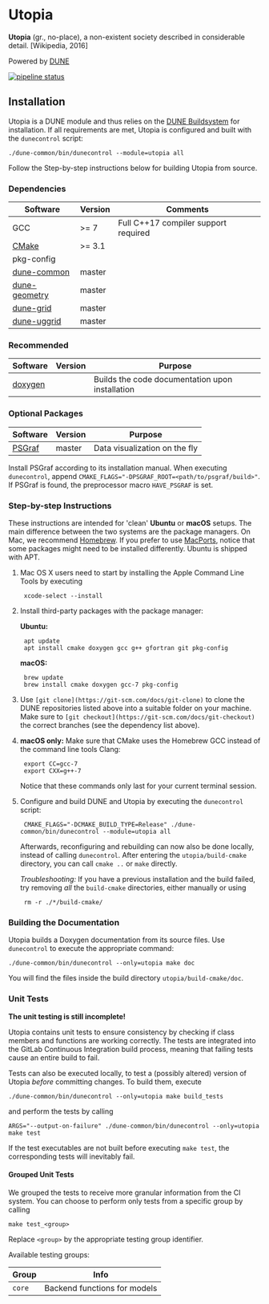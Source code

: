 # Utopia

__Utopia__ (gr., no-place), a non-existent society described in considerable detail. [Wikipedia, 2016]

Powered by [DUNE](https://dune-project.org/)

[![pipeline status](https://ts-gitlab.iup.uni-heidelberg.de/utopia/utopia/badges/master/pipeline.svg)](https://ts-gitlab.iup.uni-heidelberg.de/utopia/utopia/commits/master)

## Installation
Utopia is a DUNE module and thus relies on the [DUNE Buildsystem](https://www.dune-project.org/doc/installation/) for installation. If all requirements are met, Utopia is configured and built with the `dunecontrol` script:

    ./dune-common/bin/dunecontrol --module=utopia all

Follow the Step-by-step instructions below for building Utopia from source.

### Dependencies
| Software | Version | Comments |
| ---------| ------- | -------- |
| GCC | >= 7 | Full C++17 compiler support required |
| [CMake](https://cmake.org/) | >= 3.1 | |
| pkg-config | | |
| [dune-common](https://gitlab.dune-project.org/core/dune-common) | master | |
| [dune-geometry](https://gitlab.dune-project.org/core/dune-geometry) | master | |
| [dune-grid](https://gitlab.dune-project.org/core/dune-grid) | master | |
| [dune-uggrid](https://gitlab.dune-project.org/staging/dune-uggrid) | master | |

### Recommended
| Software | Version | Purpose |
| ---------| ------- | ------- |
| [doxygen](http://www.stack.nl/~dimitri/doxygen/) | | Builds the code documentation upon installation |

### Optional Packages
| Software | Version | Purpose |
| -------- | ------- | ------- |
| [PSGraf](https://ts-gitlab.iup.uni-heidelberg.de/tools/psgraf)| master | Data visualization on the fly |

Install PSGraf according to its installation manual. When executing `dunecontrol`, append `CMAKE_FLAGS="-DPSGRAF_ROOT=<path/to/psgraf/build>"`. If PSGraf is found, the preprocessor macro `HAVE_PSGRAF` is set.

### Step-by-step Instructions
These instructions are intended for 'clean' __Ubuntu__ or __macOS__ setups.
The main difference between the two systems are the package managers.
On Mac, we recommend [Homebrew](https://brew.sh/). If you prefer to use [MacPorts](https://www.macports.org/),
notice that some packages might need to be installed differently.
Ubuntu is shipped with APT.

1. Mac OS X users need to start by installing the Apple Command Line Tools by executing

        xcode-select --install

2. Install third-party packages with the package manager:

    __Ubuntu:__

        apt update
        apt install cmake doxygen gcc g++ gfortran git pkg-config
    
    __macOS:__

        brew update
        brew install cmake doxygen gcc-7 pkg-config

3. Use `[git clone](https://git-scm.com/docs/git-clone)` to clone the
    DUNE repositories listed above into a suitable folder on your machine.
    Make sure to `[git checkout](https://git-scm.com/docs/git-checkout)` the correct branches (see the dependency list above).

4. __macOS only:__ Make sure that CMake uses the Homebrew GCC instead of
    the command line tools Clang:

        export CC=gcc-7
        export CXX=g++-7
    
    Notice that these commands only last for your current terminal session.

5. Configure and build DUNE and Utopia by executing the `dunecontrol` script:

        CMAKE_FLAGS="-DCMAKE_BUILD_TYPE=Release" ./dune-common/bin/dunecontrol --module=utopia all

    Afterwards, reconfiguring and rebuilding can now also be done locally,
    instead of calling `dunecontrol`. After entering the `utopia/build-cmake` directory,
    you can call `cmake ..` or `make` directly.

    *Troubleshooting:* If you have a previous installation and the build failed, try removing *all* the `build-cmake` directories, either manually or using

        rm -r ./*/build-cmake/


### Building the Documentation
Utopia builds a Doxygen documentation from its source files. Use `dunecontrol` to execute the appropriate command:

    ./dune-common/bin/dunecontrol --only=utopia make doc

You will find the files inside the build directory `utopia/build-cmake/doc`.

### Unit Tests
**The unit testing is still incomplete!**

Utopia contains unit tests to ensure consistency by checking if class members and functions are working correctly. The tests are integrated into the GitLab Continuous Integration build process, meaning that failing tests cause an entire build to fail.

Tests can also be executed locally, to test a (possibly altered) version of Utopia *before* committing changes. To build them, execute

    ./dune-common/bin/dunecontrol --only=utopia make build_tests

and perform the tests by calling

    ARGS="--output-on-failure" ./dune-common/bin/dunecontrol --only=utopia make test

If the test executables are not built before executing `make test`, the corresponding tests will inevitably fail.

#### Grouped Unit Tests
We grouped the tests to receive more granular information from the CI system.
You can choose to perform only tests from a specific group by calling

    make test_<group>

Replace `<group>` by the appropriate testing group identifier.

Available testing groups:

| Group | Info |
| ----- | ---- |
| `core` | Backend functions for models |